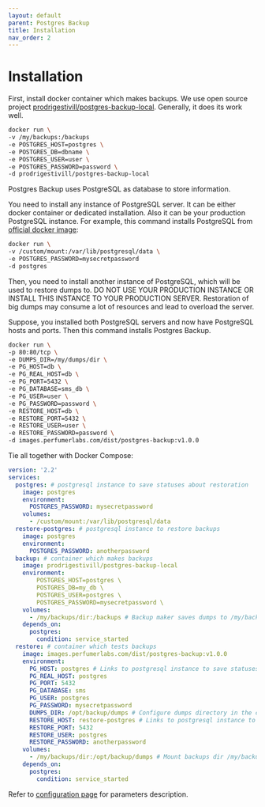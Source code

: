 ```yaml
---
layout: default
parent: Postgres Backup
title: Installation
nav_order: 2
---
```


Installation
============

First, install docker container which makes backups.
We use open source project [prodrigestivill/postgres-backup-local](https://github.com/prodrigestivill/docker-postgres-backup-local).
Generally, it does its work well.

```bash
docker run \
-v /my/backups:/backups
-e POSTGRES_HOST=postgres \
-e POSTGRES_DB=dbname \
-e POSTGRES_USER=user \
-e POSTGRES_PASSWORD=password \
-d prodrigestivill/postgres-backup-local
```

Postgres Backup uses PostgreSQL as database to store information.

You need to install any instance of PostgreSQL server.
It can be either docker container or dedicated installation.
Also it can be your production PostgreSQL instance.
For example, this command installs PostgreSQL from [official docker image](https://hub.docker.com/_/postgres):

```bash
docker run \
-v /custom/mount:/var/lib/postgresql/data \
-e POSTGRES_PASSWORD=mysecretpassword
-d postgres
```

Then, you need to install another instance of PostgreSQL, which will be used to restore dumps to.
DO NOT USE YOUR PRODUCTION INSTANCE OR INSTALL THIS INSTANCE TO YOUR PRODUCTION SERVER.
Restoration of big dumps may consume a lot of resources and lead to overload the server.

Suppose, you installed both PostgreSQL servers and now have PostgreSQL hosts and ports. Then this command installs Postgres Backup.

```bash
docker run \
-p 80:80/tcp \
-e DUMPS_DIR=/my/dumps/dir \
-e PG_HOST=db \
-e PG_REAL_HOST=db \
-e PG_PORT=5432 \
-e PG_DATABASE=sms_db \
-e PG_USER=user \
-e PG_PASSWORD=password \
-e RESTORE_HOST=db \
-e RESTORE_PORT=5432 \
-e RESTORE_USER=user \
-e RESTORE_PASSWORD=password \
-d images.perfumerlabs.com/dist/postgres-backup:v1.0.0
```

Tie all together with Docker Compose:

```yml
version: '2.2'
services:
  postgres: # postgresql instance to save statuses about restoration
    image: postgres
    environment:
      POSTGRES_PASSWORD: mysecretpassword
    volumes:
      - /custom/mount:/var/lib/postgresql/data
  restore-postgres: # postgresql instance to restore backups
    image: postgres
    environment:
      POSTGRES_PASSWORD: anotherpassword
  backup: # container which makes backups
    image: prodrigestivill/postgres-backup-local
    environment:
        POSTGRES_HOST=postgres \
        POSTGRES_DB=my_db \
        POSTGRES_USER=postgres \
        POSTGRES_PASSWORD=mysecretpassword \
    volumes:
      - /my/backups/dir:/backups # Backup maker saves dumps to /my/backups/dir on the host
    depends_on:
      postgres:
        condition: service_started
  restore: # container which tests backups
    image: images.perfumerlabs.com/dist/postgres-backup:v1.0.0
    environment:
      PG_HOST: postgres # Links to postgresql instance to save statuses about restoration
      PG_REAL_HOST: postgres
      PG_PORT: 5432
      PG_DATABASE: sms
      PG_USER: postgres
      PG_PASSWORD: mysecretpassword
      DUMPS_DIR: /opt/backup/dumps # Configure dumps directory in the container (not in the host!)
      RESTORE_HOST: restore-postgres # Links to postgresql instance to restore backups
      RESTORE_PORT: 5432
      RESTORE_USER: postgres
      RESTORE_PASSWORD: anotherpassword
    volumes:
      - /my/backups/dir:/opt/backup/dumps # Mount backups dir /my/backups/dir on the host to our container
    depends_on:
      postgres:
        condition: service_started
```

Refer to [configuration page](/images/postgres-backup/config) for parameters description.
